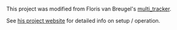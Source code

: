 
This project was modified from Floris van Breugel's [multi_tracker](https://github.com/florisvb/multi_tracker).

See [his project website](https://florisvb.github.io/multi_tracker) for detailed info on setup / operation.

